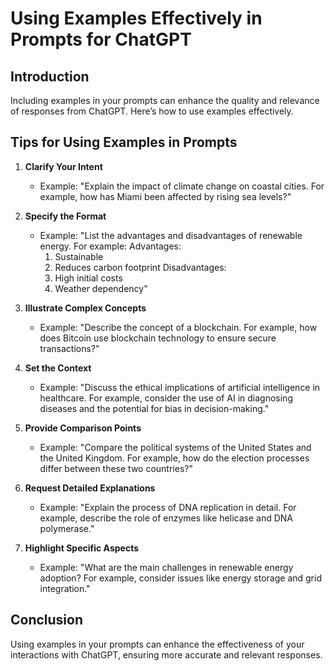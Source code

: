 # Using Examples Effectively in Prompts for ChatGPT

## Introduction
Including examples in your prompts can enhance the quality and relevance of responses from ChatGPT. Here’s how to use examples effectively.

## Tips for Using Examples in Prompts

1. **Clarify Your Intent**
   - Example: "Explain the impact of climate change on coastal cities. For example, how has Miami been affected by rising sea levels?"

2. **Specify the Format**
   - Example: "List the advantages and disadvantages of renewable energy. For example:
     Advantages:
     1. Sustainable
     2. Reduces carbon footprint
     Disadvantages:
     1. High initial costs
     2. Weather dependency"

3. **Illustrate Complex Concepts**
   - Example: "Describe the concept of a blockchain. For example, how does Bitcoin use blockchain technology to ensure secure transactions?"

4. **Set the Context**
   - Example: "Discuss the ethical implications of artificial intelligence in healthcare. For example, consider the use of AI in diagnosing diseases and the potential for bias in decision-making."

5. **Provide Comparison Points**
   - Example: "Compare the political systems of the United States and the United Kingdom. For example, how do the election processes differ between these two countries?"

6. **Request Detailed Explanations**
   - Example: "Explain the process of DNA replication in detail. For example, describe the role of enzymes like helicase and DNA polymerase."

7. **Highlight Specific Aspects**
   - Example: "What are the main challenges in renewable energy adoption? For example, consider issues like energy storage and grid integration."

## Conclusion
Using examples in your prompts can enhance the effectiveness of your interactions with ChatGPT, ensuring more accurate and relevant responses.
